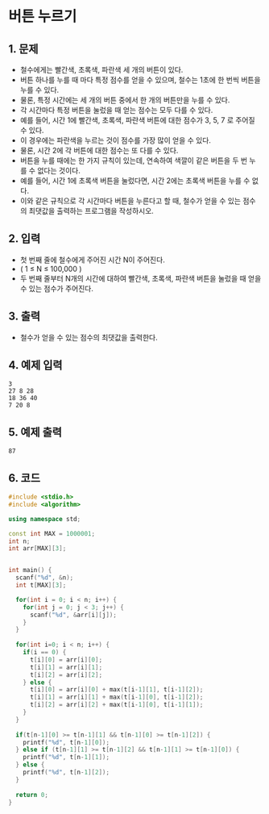 # 버튼 누르기

## 1. 문제

- 철수에게는 빨간색, 초록색, 파란색 세 개의 버튼이 있다.
- 버튼 하나를 누를 때 마다 특정 점수를 얻을 수 있으며, 철수는 1초에 한 번씩 버튼을 누를 수 있다.
- 물론, 특정 시간에는 세 개의 버튼 중에서 한 개의 버튼만을 누를 수 있다.
- 각 시간마다 특정 버튼을 눌렀을 때 얻는 점수는 모두 다를 수 있다.
- 예를 들어, 시간 1에 빨간색, 초록색, 파란색 버튼에 대한 점수가 3, 5, 7 로 주어질 수 있다.
- 이 경우에는 파란색을 누르는 것이 점수를 가장 많이 얻을 수 있다.
- 물론, 시간 2에 각 버튼에 대한 점수는 또 다를 수 있다.
- 버튼을 누를 때에는 한 가지 규칙이 있는데, 연속하여 색깔이 같은 버튼을 두 번 누를 수 없다는 것이다.
- 예를 들어, 시간 1에 초록색 버튼을 눌렀다면, 시간 2에는 초록색 버튼을 누를 수 없다.
- 이와 같은 규칙으로 각 시간마다 버튼을 누른다고 할 때, 철수가 얻을 수 있는 점수의 최댓값을 출력하는 프로그램을 작성하시오.

## 2. 입력
- 첫 번째 줄에 철수에게 주어진 시간 N이 주어진다.
- ( 1 ≤ N ≤ 100,000 )
- 두 번째 줄부터 N개의 시간에 대하여 빨간색, 초록색, 파란색 버튼을 눌렀을 때 얻을 수 있는 점수가 주어진다.

## 3. 출력

- 철수가 얻을 수 있는 점수의 최댓값을 출력한다.


## 4. 예제 입력
```
3
27 8 28
18 36 40
7 20 8
```

## 5. 예제 출력
```
87
```

## 6. 코드

```c++
#include <stdio.h>
#include <algorithm>

using namespace std;

const int MAX = 1000001;
int n;
int arr[MAX][3];


int main() {
  scanf("%d", &n);
  int t[MAX][3];

  for(int i = 0; i < n; i++) {
    for(int j = 0; j < 3; j++) {
      scanf("%d", &arr[i][j]);
    }
  }
  
  for(int i=0; i < n; i++) {
    if(i == 0) {
      t[i][0] = arr[i][0];
      t[i][1] = arr[i][1];
      t[i][2] = arr[i][2];
    } else {
      t[i][0] = arr[i][0] + max(t[i-1][1], t[i-1][2]);
      t[i][1] = arr[i][1] + max(t[i-1][0], t[i-1][2]);
      t[i][2] = arr[i][2] + max(t[i-1][0], t[i-1][1]);
    }
  }
  
  if(t[n-1][0] >= t[n-1][1] && t[n-1][0] >= t[n-1][2]) {
    printf("%d", t[n-1][0]);
  } else if (t[n-1][1] >= t[n-1][2] && t[n-1][1] >= t[n-1][0]) {
    printf("%d", t[n-1][1]);
  } else {
    printf("%d", t[n-1][2]);
  }
  
  return 0;
}
```
